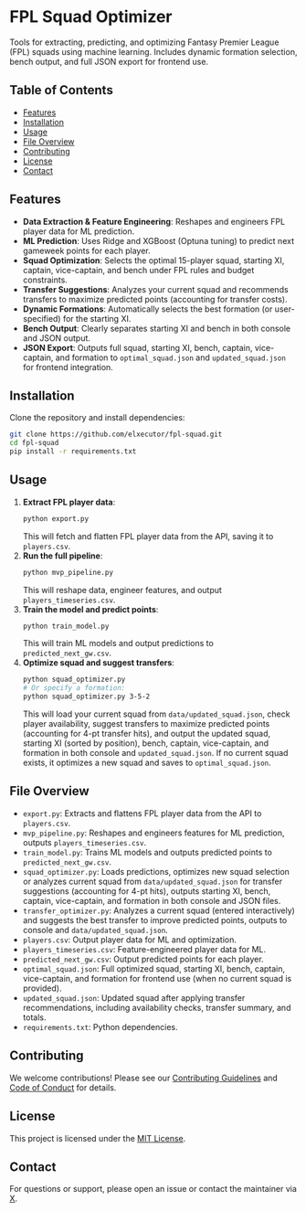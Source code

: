 # FPL Squad Optimizer

Tools for extracting, predicting, and optimizing Fantasy Premier League (FPL) squads using machine learning. Includes dynamic formation selection, bench output, and full JSON export for frontend use.

## Table of Contents
- [Features](#features)
- [Installation](#installation)
- [Usage](#usage)
- [File Overview](#file-overview)
- [Contributing](#contributing)
- [License](#license)
- [Contact](#contact)

## Features
- **Data Extraction & Feature Engineering**: Reshapes and engineers FPL player data for ML prediction.
- **ML Prediction**: Uses Ridge and XGBoost (Optuna tuning) to predict next gameweek points for each player.
- **Squad Optimization**: Selects the optimal 15-player squad, starting XI, captain, vice-captain, and bench under FPL rules and budget constraints.
- **Transfer Suggestions**: Analyzes your current squad and recommends transfers to maximize predicted points (accounting for transfer costs).
- **Dynamic Formations**: Automatically selects the best formation (or user-specified) for the starting XI.
- **Bench Output**: Clearly separates starting XI and bench in both console and JSON output.
- **JSON Export**: Outputs full squad, starting XI, bench, captain, vice-captain, and formation to `optimal_squad.json` and `updated_squad.json` for frontend integration.

## Installation
Clone the repository and install dependencies:

```bash
git clone https://github.com/elxecutor/fpl-squad.git
cd fpl-squad
pip install -r requirements.txt
```

## Usage
1. **Extract FPL player data**:
	```bash
	python export.py
	```
	This will fetch and flatten FPL player data from the API, saving it to `players.csv`.
2. **Run the full pipeline**:
	```bash
	python mvp_pipeline.py
	```
	This will reshape data, engineer features, and output `players_timeseries.csv`.
3. **Train the model and predict points**:
	```bash
	python train_model.py
	```
	This will train ML models and output predictions to `predicted_next_gw.csv`.
4. **Optimize squad and suggest transfers**:
	```bash
	python squad_optimizer.py
	# Or specify a formation:
	python squad_optimizer.py 3-5-2
	```
	This will load your current squad from `data/updated_squad.json`, check player availability, suggest transfers to maximize predicted points (accounting for 4-pt transfer hits), and output the updated squad, starting XI (sorted by position), bench, captain, vice-captain, and formation in both console and `updated_squad.json`. If no current squad exists, it optimizes a new squad and saves to `optimal_squad.json`.

## File Overview
- `export.py`: Extracts and flattens FPL player data from the API to `players.csv`.
- `mvp_pipeline.py`: Reshapes and engineers features for ML prediction, outputs `players_timeseries.csv`.
- `train_model.py`: Trains ML models and outputs predicted points to `predicted_next_gw.csv`.
- `squad_optimizer.py`: Loads predictions, optimizes new squad selection or analyzes current squad from `data/updated_squad.json` for transfer suggestions (accounting for 4-pt hits), outputs starting XI, bench, captain, vice-captain, and formation in both console and JSON files.
- `transfer_optimizer.py`: Analyzes a current squad (entered interactively) and suggests the best transfer to improve predicted points, outputs to console and `data/updated_squad.json`.
- `players.csv`: Output player data for ML and optimization.
- `players_timeseries.csv`: Feature-engineered player data for ML.
- `predicted_next_gw.csv`: Output predicted points for each player.
- `optimal_squad.json`: Full optimized squad, starting XI, bench, captain, vice-captain, and formation for frontend use (when no current squad is provided).
- `updated_squad.json`: Updated squad after applying transfer recommendations, including availability checks, transfer summary, and totals.
- `requirements.txt`: Python dependencies.

## Contributing
We welcome contributions! Please see our [Contributing Guidelines](CONTRIBUTING.md) and [Code of Conduct](CODE_OF_CONDUCT.md) for details.

## License
This project is licensed under the [MIT License](LICENSE).

## Contact
For questions or support, please open an issue or contact the maintainer via [X](https://www.x.com/elxecutor/).